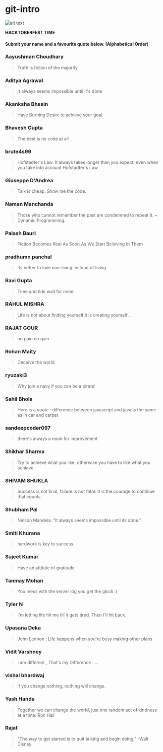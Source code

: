 # git-intro

![alt text](https://hacktoberfest.digitalocean.com/assets/hacktoberfest-2018-social-card-c8d2e1489f647f2e0a26e6f598adeb760872818905b34cd437afc7ac2857ceab.png "Logo Title Text 1")


**HACKTOBERFEST TIME**

#### Submit your name and a favourite quote below. (Alphabetical Order)

### Aayushman Choudhary
> Truth is fiction of the majority

### Aditya Agrawal
> It always seems impossible until it's done

### Akanksha Bhasin
> Have Burning Desire to achieve your goal.

### Bhavesh Gupta
> The best is no code at all

### brute4s99
> Hofstadter's Law: It always takes longer than you expect, even when you take into account Hofstadter's Law

### Giuseppe D'Andrea
> Talk is cheap. Show me the code.

### Naman Manchanda
> Those who cannot remember the past are condemned to repeat it. ~ Dynamic Programming.

### Palash Bauri
> Fiction Becomes Real As Soon As We Start Believing In Them

### pradhumn panchal
> Its better to love non-living instead of living.

### Ravi Gupta
> Time and tide wait for none.

### RAHUL MISHRA
> Life is not about  finding yourself  it is creating yourself .

### RAJAT GOUR
> no pain no gain.

### Rohan Maity
> Deceive the world

### ryuzaki3
> Why join a navy if you can be a pirate!

### Sahil Bhola
> Here is a quote : difference between javascript and java is the same as in car and carpet

### sandeepcoder097
> there's always a room for improvement

### Shikhar Sharma
> Try to achieve what you like, otherwise you have to like what you achieve.

### SHIVAM SHUKLA
> Success is not final; failure is not fatal: It is the courage to continue that counts.

### Shubham Pal
> Nelson Mandela: "It always seems impossible until its done."

### Smiti Khurana
> hardwork is key to success

### Sujeet Kumar
> Have an attitute of gratitude

### Tanmay Mohan    
> You mess with the server log you get the glock :)

### Tyler N
> I'm letting life hit me till it gets tired. Then I'll hit back.

### Upasana Deka
> John Lennon : Life happens when you're busy making other plans

### Vidit Varshney
> I am different , That's my Difference .....

### vishal bhardwaj
> if you change nothing, nothing will change.

### Yash Handa
> Together we can change the world, just one random act of kindness at a time. Ron Hall

### Rajat
> "The way to get started is to quit talking and begin doing." -Walt Disney


